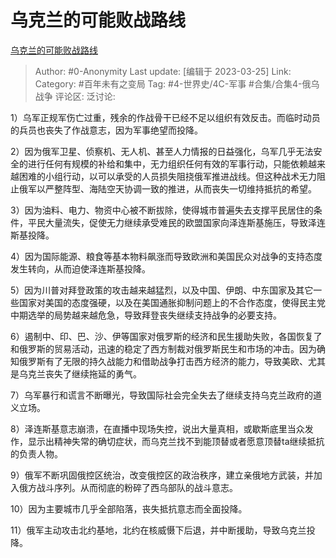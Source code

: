 # 乌克兰的可能败战路线
[乌克兰的可能败战路线](https://zhuanlan.zhihu.com/p/489155788)

> Author: #0-Anonymity
> Last update: [编辑于 2023-03-25]
> Link:
> Category: #百年未有之变局
> Tag: #4-世界史/4C-军事 #合集/合集4-俄乌战争
> 评论区:
> 泛讨论:

1）乌军正规军伤亡过重，残余的作战骨干已经不足以组织有效反击。而临时动员的兵员也丧失了作战意志，因为军事绝望而投降。

2）因为俄军卫星、侦察机、无人机、甚至人力情报的日益强化，乌军几乎无法安全的进行任何有规模的补给和集中，无力组织任何有效的军事行动，只能依赖越来越困难的小组行动，以可以承受的人员损失阻挠俄军推进战线。但这种战术无力阻止俄军以严整阵型、海陆空天协调一致的推进，从而丧失一切维持抵抗的希望。

3）因为油料、电力、物资中心被不断拔除，使得城市普遍失去支撑平民居住的条件，平民大量流失，促使无力继续承受难民的欧盟国家向泽连斯基施压，导致泽连斯基投降。

4）因为国际能源、粮食等基本物料飙涨而导致欧洲和美国民众对战争的支持态度发生转向，从而迫使泽连斯基投降。

5）因为川普对拜登政策的攻击越来越猛烈，以及中国、伊朗、中东国家及其它一些国家对美国的态度强硬，以及在美国通胀抑制问题上的不合作态度，使得民主党中期选举的局势越来越危急，导致拜登丧失继续支持战争的必要支持。

6）遏制中、印、巴、沙、伊等国家对俄罗斯的经济和民生援助失败，各国恢复了和俄罗斯的贸易活动，迅速的稳定了西方制裁对俄罗斯民生和市场的冲击。因为确知俄罗斯有了无限的持久战能力和借助战争打击西方经济的能力，导致美欧、尤其是乌克兰丧失了继续拖延的勇气。

7）乌军暴行和谎言不断曝光，导致国际社会完全失去了继续支持乌克兰政府的道义立场。

8）泽连斯基意志崩溃，在直播中现场失控，说出大量真相，或歇斯底里当众发作，显示出精神失常的确切症状，而乌克兰找不到能顶替或者愿意顶替ta继续抵抗的负责人物。

9）俄军不断巩固俄控区统治，改变俄控区的政治秩序，建立亲俄地方武装，并加入俄方战斗序列。从而彻底的粉碎了西乌部队的战斗意志。

10）因为主要城市几乎全部陷落，丧失抵抗意志而全面投降。

11）俄军主动攻击北约基地，北约在核威慑下后退，并中断援助，导致乌克兰投降。
